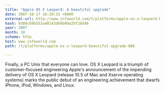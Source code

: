 ```yaml
---
title: "Apple OS X Leopard: A beautiful upgrade"
date: 2007-10-17 16:29:33 +0000
external-url: http://www.infoworld.com/t/platforms/apple-os-x-leopard-beautiful-upgrade-086
hash: 9380c69b553a48143d04b99a2bf28d46
year: 2007
month: 10
scheme: http
host: www.infoworld.com
path: /t/platforms/apple-os-x-leopard-beautiful-upgrade-086

---
```


Finally, a PC Unix that everyone can love. OS X Leopard is a triumph of customer-focused engineering Apple's announcement of the impending delivery of OS X Leopard (release 10.5 of Mac and Xserve operating systems) marks the public debut of an engineering achievement that dwarfs iPhone, iPod, Windows, and Linux.
